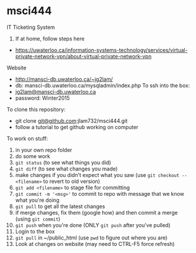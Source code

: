 # msci444
IT Ticketing System

1. If at home, follow steps here
  * https://uwaterloo.ca/information-systems-technology/services/virtual-private-network-vpn/about-virtual-private-network-vpn

Website
  * http://mansci-db.uwaterloo.ca/~jg2lam/
  * db: mansci-db.uwaterloo.ca/mysqladmin/index.php
To ssh into the box:
 * jg2lam@mansci-db.uwaterloo.ca 
 * password: Winter2015

To clone this repository:
  * git clone git@github.com:jlam732/msci444.git
  * follow a tutorial to get github working on computer

To work on stuff:
  1. in your own repo folder
  2. do some work
  3. `git status` (to see what things you did)
  4. `git diff` (to see what changes you made)
  5. make changes if you didn't expect what you saw (use `git checkout -- <filename>` to revert to old version)
  6. `git add <filename>` to stage file for committing
  7. `git commit -m '<msg>'` to commit to repo with message that we know what you're doing
  8. `git pull` to get all the latest changes
  9. if merge changes, fix them (google how) and then commit a merge (using `git commit`)
  10. `git push` when you're done (ONLY `git push` after you've pulled)
  11. Login to the box
  12. `git pull` in ~/public_html (use `pwd` to figure out where you are)
  13. Look at changes on website (may need to CTRL-F5 force refresh)
